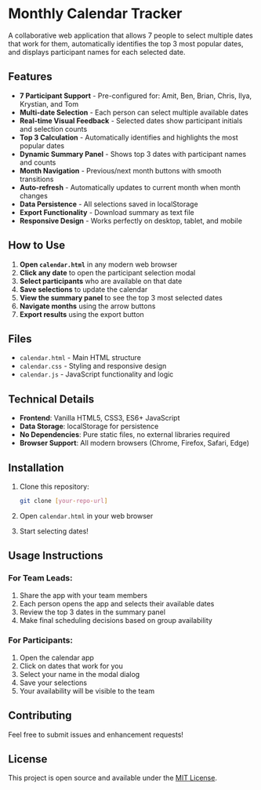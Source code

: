 # Monthly Calendar Tracker

A collaborative web application that allows 7 people to select multiple dates that work for them, automatically identifies the top 3 most popular dates, and displays participant names for each selected date.

## Features

- **7 Participant Support** - Pre-configured for: Amit, Ben, Brian, Chris, Ilya, Krystian, and Tom
- **Multi-date Selection** - Each person can select multiple available dates
- **Real-time Visual Feedback** - Selected dates show participant initials and selection counts
- **Top 3 Calculation** - Automatically identifies and highlights the most popular dates
- **Dynamic Summary Panel** - Shows top 3 dates with participant names and counts
- **Month Navigation** - Previous/next month buttons with smooth transitions
- **Auto-refresh** - Automatically updates to current month when month changes
- **Data Persistence** - All selections saved in localStorage
- **Export Functionality** - Download summary as text file
- **Responsive Design** - Works perfectly on desktop, tablet, and mobile

## How to Use

1. **Open `calendar.html`** in any modern web browser
2. **Click any date** to open the participant selection modal
3. **Select participants** who are available on that date
4. **Save selections** to update the calendar
5. **View the summary panel** to see the top 3 most selected dates
6. **Navigate months** using the arrow buttons
7. **Export results** using the export button

## Files

- `calendar.html` - Main HTML structure
- `calendar.css` - Styling and responsive design
- `calendar.js` - JavaScript functionality and logic

## Technical Details

- **Frontend**: Vanilla HTML5, CSS3, ES6+ JavaScript
- **Data Storage**: localStorage for persistence
- **No Dependencies**: Pure static files, no external libraries required
- **Browser Support**: All modern browsers (Chrome, Firefox, Safari, Edge)

## Installation

1. Clone this repository:
   ```bash
   git clone [your-repo-url]
   ```

2. Open `calendar.html` in your web browser

3. Start selecting dates!

## Usage Instructions

### For Team Leads:
1. Share the app with your team members
2. Each person opens the app and selects their available dates
3. Review the top 3 dates in the summary panel
4. Make final scheduling decisions based on group availability

### For Participants:
1. Open the calendar app
2. Click on dates that work for you
3. Select your name in the modal dialog
4. Save your selections
5. Your availability will be visible to the team

## Contributing

Feel free to submit issues and enhancement requests!

## License

This project is open source and available under the [MIT License](LICENSE). 